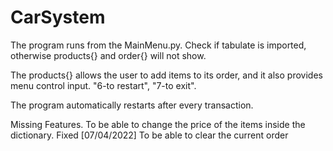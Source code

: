 # CarSystem
The program runs from the MainMenu.py. Check if tabulate is imported, otherwise products{} and order{} will not show.

The products{} allows the user to add items to its order, and it also provides menu control input.
"6-to restart", "7-to exit".

The program automatically restarts after every transaction.

Missing Features.
To be able to change the price of the items inside the dictionary.  Fixed [07/04/2022]
To be able to clear the current order
